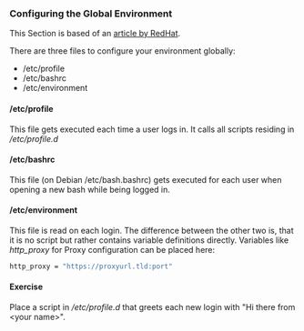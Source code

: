 ### Configuring the Global Environment
This Section is based of an [article by RedHat](https://www.redhat.com/sysadmin/customize-user-environments).

There are three files to configure your environment globally: 

- /etc/profile
- /etc/bashrc
- /etc/environment

#### /etc/profile
This file gets executed each time a user logs in. It calls all scripts residing in */etc/profile.d*

#### /etc/bashrc
This file (on Debian /etc/bash.bashrc) gets executed for each user when opening a new bash while being logged in.

#### /etc/environment
This file is read on each login. The difference between the other two is, that it is no script but rather contains variable definitions directly.
Variables like *http_proxy* for Proxy configuration can be placed here:

~~~~~ bash
http_proxy = "https://proxyurl.tld:port"
~~~~~

#### Exercise
Place a script in */etc/profile.d* that greets each new login with "Hi there from \<your name\>".

